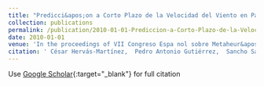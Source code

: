 ```yaml
---
title: "Predicci&apos;on a Corto Plazo de la Velocidad del Viento en Parques E&apos;olicos Mediante Redes Evolutivas de Unidades Producto"
collection: publications
permalink: /publication/2010-01-01-Prediccion-a-Corto-Plazo-de-la-Velocidad-del-Viento-en-Parques-Eolicos-Mediante-Redes-Evolutivas-de-Unidades-Producto
date: 2010-01-01
venue: 'In the proceedings of VII Congreso Espa nol sobre Metaheur&apos;isticas and Algoritmos Evolutivos y Bioinspirados (MAEB2010)'
citation: ' César Hervás-Martínez,  Pedro Antonio Gutiérrez,  Sancho Salcedo-Sanz,  E. Ortíz García,  A. Portilla Figueras,  L. Prieto, &quot;Predicci   apos;on a Corto Plazo de la Velocidad del Viento en Parques E   apos;olicos Mediante Redes Evolutivas de Unidades Producto.&quot; In the proceedings of VII Congreso Espa nol sobre Metaheur   apos;isticas and Algoritmos Evolutivos y Bioinspirados (MAEB2010), 2010, pp. 235-242.'
---
```

Use [Google Scholar](https://scholar.google.com/scholar?q=Predicci&#x27;on+a+Corto+Plazo+de+la+Velocidad+del+Viento+en+Parques+E&#x27;olicos+Mediante+Redes+Evolutivas+de+Unidades+Producto){:target="_blank"} for full citation